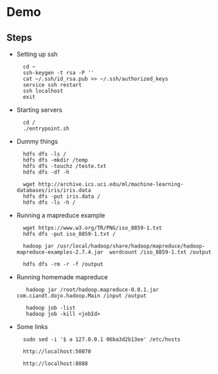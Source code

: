 # Demo

## Steps

- Setting up ssh

        cd ~
        ssh-keygen -t rsa -P ''
        cat ~/.ssh/id_rsa.pub >> ~/.ssh/authorized_keys
        service ssh restart
        ssh localhost
        exit

- Starting servers

        cd /
        ./entrypoint.sh

- Dummy things

        hdfs dfs -ls /
        hdfs dfs -mkdir /temp
        hdfs dfs -touchz /teste.txt
        hdfs dfs -df -h

        wget http://archive.ics.uci.edu/ml/machine-learning-databases/iris/iris.data
        hdfs dfs -put iris.data /
        hdfs dfs -ls -h /

- Running a mapreduce example

        wget https://www.w3.org/TR/PNG/iso_8859-1.txt
        hdfs dfs -put iso_8859-1.txt /

        hadoop jar /usr/local/hadoop/share/hadoop/mapreduce/hadoop-mapreduce-examples-2.7.4.jar  wordcount /iso_8859-1.txt /output

        hdfs dfs -rm -r -f /output

- Running homemade mapreduce

         hadoop jar /root/hadoop.mapreduce-0.0.1.jar com.ciandt.dojo.hadoop.Main /input /output

         hadoop job -list
         hadoop job -kill <jobId>

- Some links

        sudo sed -i '$ a 127.0.0.1 06ba3d2b13ee' /etc/hosts

        http://localhost:50070

        http://localhost:8088

